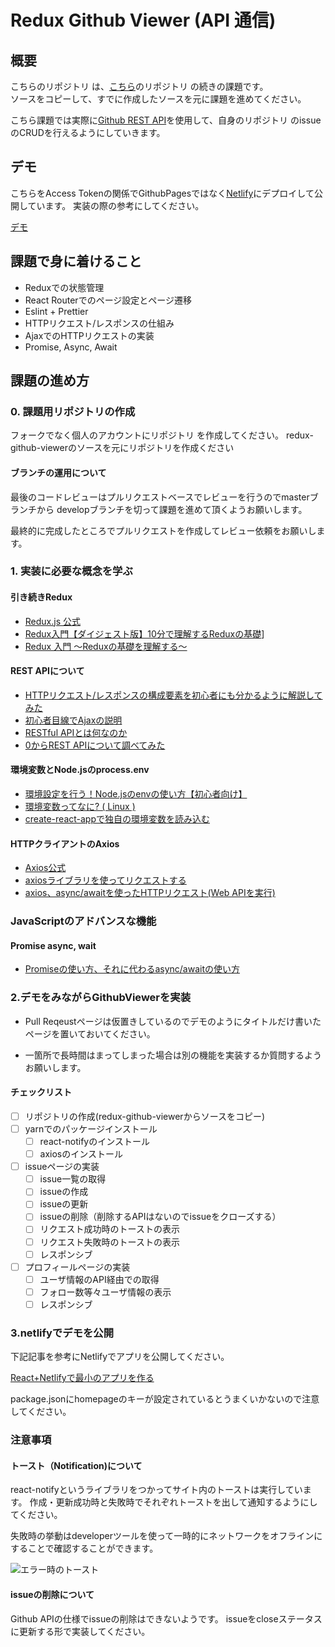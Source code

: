 # Redux Github Viewer (API 通信)

## 概要

こちらのリポジトリ は、[こちら](https://github.com/version-1/redux-github-viewer)のリポジトリ の続きの課題です。</br>
ソースをコピーして、すでに作成したソースを元に課題を進めてください。

こちら課題では実際に[Github REST API](https://docs.github.com/ja/rest/overview/resources-in-the-rest-api/)を使用して、自身のリポジトリ のissueのCRUDを行えるようにしていきます。

## デモ

こちらをAccess Tokenの関係でGithubPagesではなく[Netlify](https://www.netlify.com/)にデプロイして公開しています。
実装の際の参考にしてください。

[デモ](https://heuristic-liskov-7bdca3.netlify.app/)

## 課題で身に着けること

- Reduxでの状態管理
- React Routerでのページ設定とページ遷移
- Eslint + Prettier
- HTTPリクエスト/レスポンスの仕組み
- AjaxでのHTTPリクエストの実装
- Promise, Async, Await

## 課題の進め方

### 0. 課題用リポジトリの作成

フォークでなく個人のアカウントにリポジトリ を作成してください。
redux-github-viewerのソースを元にリポジトリを作成ください

#### ブランチの運用について

最後のコードレビューはプルリクエストベースでレビューを行うのでmasterブランチから
developブランチを切って課題を進めて頂くようお願いします。

最終的に完成したところでプルリクエストを作成してレビュー依頼をお願いします。

### 1. 実装に必要な概念を学ぶ

#### 引き続きRedux

- [Redux.js 公式](https://redux.js.org/introduction/getting-started)
- [Redux入門【ダイジェスト版】10分で理解するReduxの基礎](https://qiita.com/kitagawamac/items/49a1f03445b19cf407b7)]
- [Redux 入門 〜Reduxの基礎を理解する〜](https://qiita.com/soarflat/items/bd319695d156654bbe86)

#### REST APIについて

- [HTTPリクエスト/レスポンスの構成要素を初心者にも分かるように解説してみた](https://qiita.com/koheiyamaguchi0203/items/5777c4653a01ae4c7b06)
- [初心者目線でAjaxの説明](https://qiita.com/hisamura333/items/e3ea6ae549eb09b7efb9)
- [RESTful APIとは何なのか](https://qiita.com/NagaokaKenichi/items/0647c30ef596cedf4bf2)
- [0からREST APIについて調べてみた](https://qiita.com/masato44gm/items/dffb8281536ad321fb08)

#### 環境変数とNode.jsのprocess.env

- [環境設定を行う！Node.jsのenvの使い方【初心者向け】](https://techacademy.jp/magazine/16243)
- [環境変数ってなに? ( Linux )](https://qiita.com/angel_p_57/items/480e3fd4552e52199835)
- [create-react-appで独自の環境変数を読み込む](https://qiita.com/zgmf_mbfp03/items/008436c5749d65f96e55)

#### HTTPクライアントのAxios

- [Axios公式](https://github.com/axios/axios)
- [axiosライブラリを使ってリクエストする](https://qiita.com/reflet/items/d5658d5d69e8e1ccd489)
- [axios、async/awaitを使ったHTTPリクエスト(Web APIを実行)](https://qiita.com/shisama/items/61cdcc09dc69fd8d3127)

### JavaScriptのアドバンスな機能

#### Promise async, wait

- [Promiseの使い方、それに代わるasync/awaitの使い方](https://qiita.com/suin/items/97041d3e0691c12f4974)

### 2.デモをみながらGithubViewerを実装

- Pull Reqeustページは仮置きしているのでデモのようにタイトルだけ書いたページを置いておいてください。

- 一箇所で長時間はまってしまった場合は別の機能を実装するか質問するようお願いします。

#### チェックリスト

- [ ] リポジトリの作成(redux-github-viewerからソースをコピー)
- [ ] yarnでのパッケージインストール
  - [ ] react-notifyのインストール
  - [ ] axiosのインストール
- [ ] issueページの実装
  - [ ] issue一覧の取得
  - [ ] issueの作成
  - [ ] issueの更新
  - [ ] issueの削除（削除するAPIはないのでissueをクローズする）
  - [ ] リクエスト成功時のトーストの表示
  - [ ] リクエスト失敗時のトーストの表示
  - [ ] レスポンシブ
- [ ] プロフィールページの実装
  - [ ] ユーザ情報のAPI経由での取得
  - [ ] フォロー数等々ユーザ情報の表示
  - [ ] レスポンシブ

### 3.netlifyでデモを公開

下記記事を参考にNetlifyでアプリを公開してください。

[React+Netlifyで最小のアプリを作る](https://crieit.net/posts/React-Netlify)

package.jsonにhomepageのキーが設定されているとうまくいかないので注意してください。

### 注意事項

#### トースト（Notification)について

react-notifyというライブラリをつかってサイト内のトーストは実行しています。
作成・更新成功時と失敗時でそれぞれトーストを出して通知するようにしてください。

失敗時の挙動はdeveloperツールを使って一時的にネットワークをオフラインにすることで確認することができます。

![エラー時のトースト](error-toast.gif)

#### issueの削除について

Github APIの仕様でissueの削除はできないようです。
issueをcloseステータスに更新する形で実装してください。
